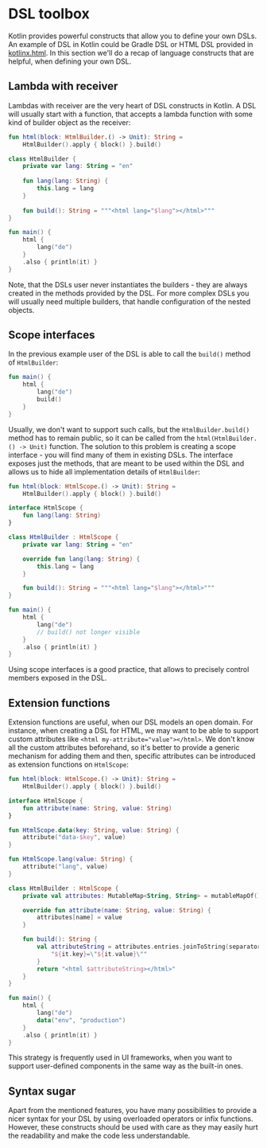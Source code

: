 # DSL toolbox
Kotlin provides powerful constructs that allow you to define your own DSLs. An example of DSL in Kotlin could be
Gradle DSL or HTML DSL provided in [kotlinx.html](https://github.com/Kotlin/kotlinx.html). In this section we'll
do a recap of language constructs that are helpful, when defining your own DSL.

## Lambda with receiver
Lambdas with receiver are the very heart of DSL constructs in Kotlin. A DSL will usually start with a function, that
accepts a lambda function with some kind of builder object as the receiver:

```kotlin
fun html(block: HtmlBuilder.() -> Unit): String =
    HtmlBuilder().apply { block() }.build()

class HtmlBuilder {
    private var lang: String = "en"
    
    fun lang(lang: String) {
        this.lang = lang 
    }
    
    fun build(): String = """<html lang="$lang"></html>"""
}

fun main() {
    html {
        lang("de")
    }
    .also { println(it) }
}
```

Note, that the DSLs user never instantiates the builders - they are always created in the
methods provided by the DSL. For more complex DSLs you will usually need multiple builders, that
handle configuration of the nested objects.

## Scope interfaces
In the previous example user of the DSL is able to call the `build()` method of `HtmlBuilder`:

```kotlin
fun main() {
    html {
        lang("de")
        build()
    }
}
```

Usually, we don't want to support such calls, but the `HtmlBuilder.build()` method has to remain
public, so it can be called from the `html(HtmlBuilder.() -> Unit)` function. The solution
to this problem is creating a scope interface - you will find many of them in existing DSLs. The
interface exposes just the methods, that are meant to be used within the DSL and allows us
to hide all ìmplementation details of `HtmlBuilder`:

```kotlin
fun html(block: HtmlScope.() -> Unit): String =
    HtmlBuilder().apply { block() }.build()

interface HtmlScope {
    fun lang(lang: String)
}

class HtmlBuilder : HtmlScope {
    private var lang: String = "en"

    override fun lang(lang: String) {
        this.lang = lang
    }

    fun build(): String = """<html lang="$lang"></html>"""
}

fun main() {
    html {
        lang("de")
        // build() not longer visible
    }
    .also { println(it) }
}
```
Using scope interfaces is a good practice, that allows to precisely control members exposed in the DSL.

## Extension functions
Extension functions are useful, when our DSL models an open domain. For instance, when creating a DSL for
HTML, we may want to be able to support custom attributes like `<html my-attribute="value"></html>`.
We don't know all the custom attributes beforehand, so it's better to provide a generic mechanism for
adding them and then, specific attributes can be introduced as extension functions on `HtmlScope`:

```kotlin
fun html(block: HtmlScope.() -> Unit): String =
    HtmlBuilder().apply { block() }.build()

interface HtmlScope {
    fun attribute(name: String, value: String)
}

fun HtmlScope.data(key: String, value: String) {
    attribute("data-$key", value)
}

fun HtmlScope.lang(value: String) {
    attribute("lang", value)
}

class HtmlBuilder : HtmlScope {
    private val attributes: MutableMap<String, String> = mutableMapOf()

    override fun attribute(name: String, value: String) {
        attributes[name] = value
    }

    fun build(): String {
        val attributeString = attributes.entries.joinToString(separator = " ") {
            "${it.key}=\"${it.value}\""
        }
        return "<html $attributeString></html>"
    }
}

fun main() {
    html {
        lang("de")
        data("env", "production")
    }
    .also { println(it) }
}
```
This strategy is frequently used in UI frameworks, when you want to support user-defined components in the
same way as the built-in ones.

## Syntax sugar
Apart from the mentioned features, you have many possibilities to provide a nicer syntax for your DSL
by using overloaded operators or infix functions. However, these constructs should be used with care
as they may easily hurt the readability and make the code less understandable.
